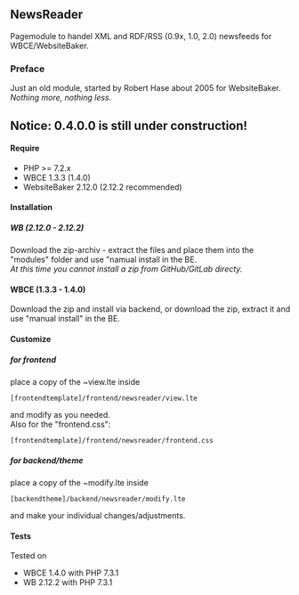 ## NewsReader
Pagemodule to handel XML and RDF/RSS (0.9x, 1.0, 2.0) newsfeeds for WBCE/WebsiteBaker.

### Preface
Just an old module, started by Robert Hase about 2005 for WebsiteBaker.  
_Nothing more, nothing less._

## Notice: 0.4.0.0 is still under construction!

#### Require
- PHP >= 7.2.x
- WBCE 1.3.3 (1.4.0)
- WebsiteBaker 2.12.0 (2.12.2 recommended)

#### Installation
##### WB (2.12.0 - 2.12.2)
Download the zip-archiv - extract the files and place them into the "modules" folder and use "namual install in the BE.  
_At this time you cannot install a zip from GitHub/GitLab directy._

#### WBCE (1.3.3 - 1.4.0)
Download the zip and install via backend, or download the zip, extract it and use "manual install" in the BE.

#### Customize
##### for frontend
place a copy of the ~view.lte inside
```code  
[frontendtemplate]/frontend/newsreader/view.lte
```
and modify as you needed.  
Also for the "frontend.css":  
```code  
[frontendtemplate]/frontend/newsreader/frontend.css
```

##### for backend/theme
place a copy of the ~modify.lte inside
```code  
[backendtheme]/backend/newsreader/modify.lte
```
and make your individual changes/adjustments.

#### Tests
Tested on
- WBCE 1.4.0 with PHP 7.3.1
- WB 2.12.2 with PHP 7.3.1

